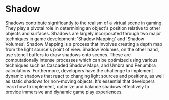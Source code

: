 # Shadow

Shadows contribute significantly to the realism of a virtual scene in gaming. They play a pivotal role in determining an object's position relative to other objects and surfaces. Shadows are largely incorporated through two major techniques in game development: 'Shadow Mapping' and 'Shadow Volumes'. Shadow Mapping is a process that involves creating a depth map from the light source's point of view. Shadow Volumes, on the other hand, use stencil buffers to draw shadows onto scenes. These are computationally intense processes which can be optimized using various techniques such as Cascaded Shadow Maps, and Umbra and Penumbra calculations. Furthermore, developers have the challenge to implement dynamic shadows that react to changing light sources and positions, as well as static shadows for non-moving objects. It's essential that developers learn how to implement, optimize and balance shadows effectively to provide immersive and dynamic game play experiences.